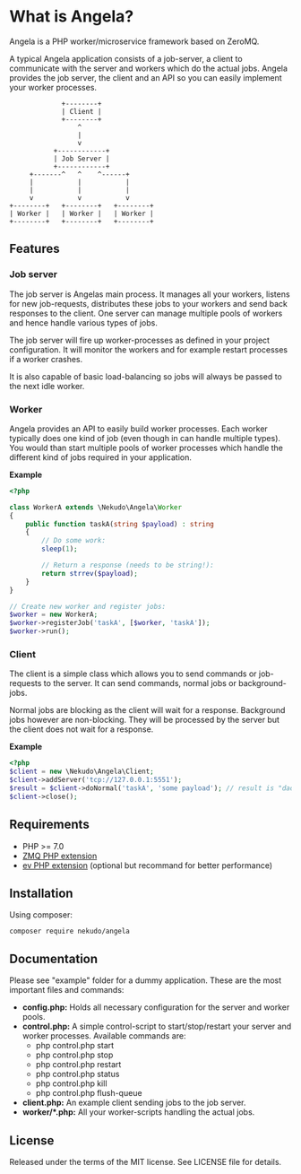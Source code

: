 # What is Angela?

Angela is a PHP worker/microservice framework based on ZeroMQ.

A typical Angela application consists of a job-server, a client to communicate with the server and workers which do the actual jobs. Angela provides the job server, the client and an API so you can easily implement your worker processes.

```
             +--------+
             | Client |
             +--------+
                 ^   
                 |   
                 v   
           +------------+
           | Job Server |
           +------------+
     +-------^   ^    ^------+
     |           |           |
     |           |           |
     v           v           v
+--------+   +--------+   +--------+
| Worker |   | Worker |   | Worker |
+--------+   +--------+   +--------+

```

## Features

### Job server

The job server is Angelas main process. It manages all your workers, listens for new job-requests, distributes these jobs to your workers and send back responses to the client.
One server can manage multiple pools of workers and hence handle various types of jobs.

The job server will fire up worker-processes as defined in your project configuration. It will monitor the workers and for example restart processes if a worker crashes.

It is also capable of basic load-balancing so jobs will always be passed to the next idle worker.

### Worker

Angela provides an API to easily build worker processes. Each worker typically does one kind of job (even though in can handle multiple types).
You would than start multiple pools of worker processes which handle the different kind of jobs required in your application.

__Example__
```php
<?php

class WorkerA extends \Nekudo\Angela\Worker
{
    public function taskA(string $payload) : string
    {
        // Do some work:
        sleep(1);

        // Return a response (needs to be string!):
        return strrev($payload);
    }
}

// Create new worker and register jobs:
$worker = new WorkerA;
$worker->registerJob('taskA', [$worker, 'taskA']);
$worker->run();
```

### Client

The client is a simple class which allows you to send commands or job-requests to the server. It can send commands, normal jobs or background-jobs.

Normal jobs are blocking as the client will wait for a response. Background jobs however are non-blocking. They will be processed by the server but the client does not wait for a response.

__Example__
```php
<?php
$client = new \Nekudo\Angela\Client;
$client->addServer('tcp://127.0.0.1:5551');
$result = $client->doNormal('taskA', 'some payload'); // result is "daolyap emos"
$client->close();
```



## Requirements

* PHP >= 7.0
* [ZMQ PHP extension](http://php.net/manual/en/zmq.requirements.php)
* [ev PHP extension](http://php.net/manual/en/ev.installation.php) (optional but recommand for better performance)

## Installation

Using composer:

```composer require nekudo/angela```

## Documentation

Please see "example" folder for a dummy application. These are the most important files and commands:

* __config.php:__ Holds all necessary configuration for the server and worker pools.
* __control.php:__ A simple control-script to start/stop/restart your server and worker processes. Available commands are:
  * php control.php start
  * php control.php stop
  * php control.php restart
  * php control.php status
  * php control.php kill
  * php control.php flush-queue  
* __client.php:__ An example client sending jobs to the job server.
* __worker/*.php:__ All your worker-scripts handling the actual jobs.

## License

Released under the terms of the MIT license. See LICENSE file for details.
